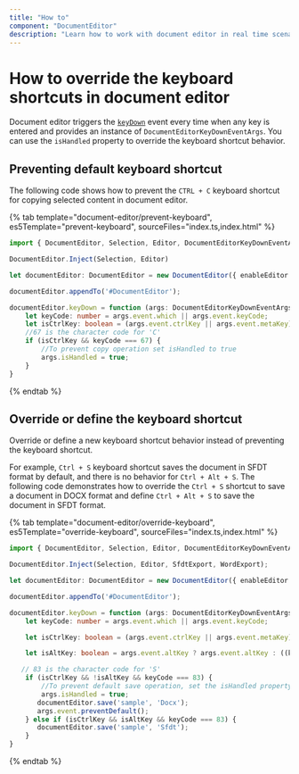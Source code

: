```yaml
---
title: "How to"
component: "DocumentEditor"
description: "Learn how to work with document editor in real time scenarios like create simple word processor, override keyboard shortcut behaviors, and more."
---
```


# How to override the keyboard shortcuts in document editor

Document editor triggers the [`keyDown`](../../api/document-editor/documentEditorKeyDownEventArgs/) event every time when any key is entered and provides an instance of `DocumentEditorKeyDownEventArgs`. You can use the `isHandled` property to override the keyboard shortcut behavior.

## Preventing default keyboard shortcut

The following code shows how to prevent the `CTRL + C` keyboard shortcut for copying selected content in document editor.

{% tab template="document-editor/prevent-keyboard", es5Template="prevent-keyboard", sourceFiles="index.ts,index.html" %}

```typescript
import { DocumentEditor, Selection, Editor, DocumentEditorKeyDownEventArgs } from '@syncfusion/ej2-documenteditor';

DocumentEditor.Inject(Selection, Editor)

let documentEditor: DocumentEditor = new DocumentEditor({ enableEditor: true, isReadOnly: false });

documentEditor.appendTo('#DocumentEditor');

documentEditor.keyDown = function (args: DocumentEditorKeyDownEventArgs) {
    let keyCode: number = args.event.which || args.event.keyCode;
    let isCtrlKey: boolean = (args.event.ctrlKey || args.event.metaKey) ? true : ((keyCode === 17) ? true : false);
    //67 is the character code for 'C'
    if (isCtrlKey && keyCode === 67) {
        //To prevent copy operation set isHandled to true
        args.isHandled = true;
    }
}
```

{% endtab %}

## Override or define the keyboard shortcut

Override or define a new keyboard shortcut behavior instead of preventing the keyboard shortcut.

For example, `Ctrl + S` keyboard shortcut saves the document in SFDT format by default, and there is no behavior for `Ctrl + Alt + S`. The following code demonstrates how to override the `Ctrl + S` shortcut to save a document in DOCX format and define `Ctrl + Alt + S` to save the document in SFDT format.

{% tab template="document-editor/override-keyboard", es5Template="override-keyboard", sourceFiles="index.ts,index.html" %}

```typescript
import { DocumentEditor, Selection, Editor, DocumentEditorKeyDownEventArgs, SfdtExport, WordExport } from '@syncfusion/ej2-documenteditor';

DocumentEditor.Inject(Selection, Editor, SfdtExport, WordExport);

let documentEditor: DocumentEditor = new DocumentEditor({ enableEditor: true, enableSfdtExport : true, enableWordExport: true, isReadOnly:false });

documentEditor.appendTo('#DocumentEditor');

documentEditor.keyDown = function (args: DocumentEditorKeyDownEventArgs) {
    let keyCode: number = args.event.which || args.event.keyCode;

    let isCtrlKey: boolean = (args.event.ctrlKey || args.event.metaKey) ? true : ((keyCode === 17) ? true : false);

    let isAltKey: boolean = args.event.altKey ? args.event.altKey : ((keyCode === 18) ? true : false);

   // 83 is the character code for 'S'
    if (isCtrlKey && !isAltKey && keyCode === 83) {
        //To prevent default save operation, set the isHandled property to true
        args.isHandled = true;
       documentEditor.save('sample', 'Docx');
       args.event.preventDefault();
    } else if (isCtrlKey && isAltKey && keyCode === 83) {
       documentEditor.save('sample', 'Sfdt');
    }
}
```

{% endtab %}